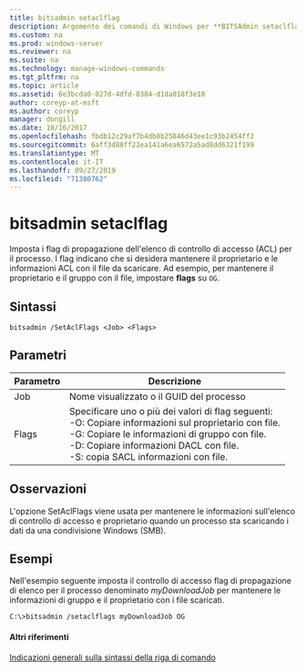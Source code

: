 ```yaml
---
title: bitsadmin setaclflag
description: Argomento dei comandi di Windows per **BITSAdmin setaclflag** -imposta i flag di propagazione dell'elenco di controllo di accesso.
ms.custom: na
ms.prod: windows-server
ms.reviewer: na
ms.suite: na
ms.technology: manage-windows-commands
ms.tgt_pltfrm: na
ms.topic: article
ms.assetid: 6e3bcda0-827d-4dfd-8384-d1da018f3e10
author: coreyp-at-msft
ms.author: coreyp
manager: dongill
ms.date: 10/16/2017
ms.openlocfilehash: fbdb12c29af7b4db8b25846d43ee1c93b2454ff2
ms.sourcegitcommit: 6aff3d88ff22ea141a6ea6572a5ad8dd6321f199
ms.translationtype: MT
ms.contentlocale: it-IT
ms.lasthandoff: 09/27/2019
ms.locfileid: "71380762"
---
```

# <a name="bitsadmin-setaclflag"></a>bitsadmin setaclflag

Imposta i flag di propagazione dell'elenco di controllo di accesso (ACL) per il processo. I flag indicano che si desidera mantenere il proprietario e le informazioni ACL con il file da scaricare. Ad esempio, per mantenere il proprietario e il gruppo con il file, impostare **flags** su `OG`.

## <a name="syntax"></a>Sintassi

```
bitsadmin /SetAclFlags <Job> <Flags>
```

## <a name="parameters"></a>Parametri

|Parametro|Descrizione|
|---------|-----------|
|Job|Nome visualizzato o il GUID del processo|
|Flags|Specificare uno o più dei valori di flag seguenti:</br>-O: Copiare informazioni sul proprietario con file.</br>-G: Copiare le informazioni di gruppo con file.</br>-D: Copiare informazioni DACL con file.</br>-S: copia SACL informazioni con file.|

## <a name="remarks"></a>Osservazioni

L'opzione SetAclFlags viene usata per mantenere le informazioni sull'elenco di controllo di accesso e proprietario quando un processo sta scaricando i dati da una condivisione Windows (SMB).

## <a name="BKMK_examples"></a>Esempi

Nell'esempio seguente imposta il controllo di accesso flag di propagazione di elenco per il processo denominato *myDownloadJob* per mantenere le informazioni di gruppo e il proprietario con i file scaricati.
```
C:\>bitsadmin /setaclflags myDownloadJob OG
```

#### <a name="additional-references"></a>Altri riferimenti

[Indicazioni generali sulla sintassi della riga di comando](command-line-syntax-key.md)